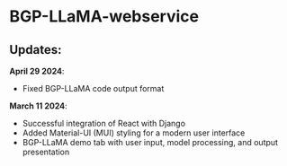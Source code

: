# BGP-LLaMA-webservice

## Updates:
**April 29 2024**:
- Fixed BGP-LLaMA code output format

**March 11 2024**: 
- Successful integration of React with Django
- Added Material-UI (MUI) styling for a modern user interface
- BGP-LLaMA demo tab with user input, model processing, and output presentation
